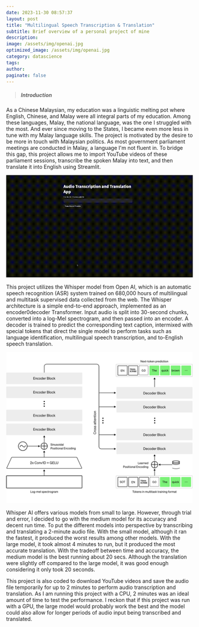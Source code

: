 ```yaml
---
date: 2023-11-30 08:57:37
layout: post
title: "Multilingual Speech Transcription & Translation"
subtitle: Brief overview of a personal project of mine
description: 
image: /assets/img/openai.jpg
optimized_image: /assets/img/openai.jpg
category: datascience
tags:
author:
paginate: false
---
```



> ##### Introduction

As a Chinese Malaysian, my education was a linguistic melting pot where English, Chinese, and Malay were all integral parts of my education. Among these languages, Malay, the national language, was the one I struggled with the most. And ever since moving to the States, I became even more less in tune with my Malay language skills. The project is motivated by the desire to be more in touch with Malaysian politics. As most government parliament meetings are conducted in Malay, a language I'm not fluent in. To bridge this gap, this project allows me to import YouTube videos of these parliament sessions, transcribe the spoken Malay into text, and then translate it into English using Streamlit. 

![gif](/assets/img/ips-82DEA1B7-D4EF-4E37-8B7E-C5CBF00A56B7.gif "gif")
 


This project utilizes the Whisper model from Open AI, which is an automatic speech recognition (ASR) system trained on 680,000 hours of multilingual and multitask supervised data collected from the web. The Whisper architecture is a simple end-to-end approach, implemented as an encoder0decoder Transformer. Input audio is split into 30-second chunks, converted into a log-Mel spectrogram, and then passed into an encoder. A decoder is trained to predict the corresponding text caption, intermixed with special tokens that direct the single model to perform tasks such as language identification, multilingual speech transcription, and to-English speech translation. 


![Whisper](/assets/img/whisper.jpg "Whisper")

Whisper AI offers various models from small to large. However, through trial and error, I decided to go with the medium model for its accuracy and decent run time. To put the different models into perspective by transcribing and translating a 2-minute audio file. With the small model, although it ran the fastest, it produced the worst results among other models. With the large model, it took almost 4 minutes to run, but it produced the most accurate translation. With the tradeoff between time and accuracy, the medium model is the best running about 20 secs. Although the translation were slightly off compared to the large model, it was good enough considering it only took 20 seconds.  

This project is also coded to download YouTube videos and save the audio file temporarily for up to 2 minutes to perform audio transcription and translation. As I am running this project with a CPU, 2 minutes was an ideal amount of time to test the performance. I reckon that if this project was run with a GPU, the large model would probably work the best and the model could also allow for longer periods of audio input being transcribed and translated. 







